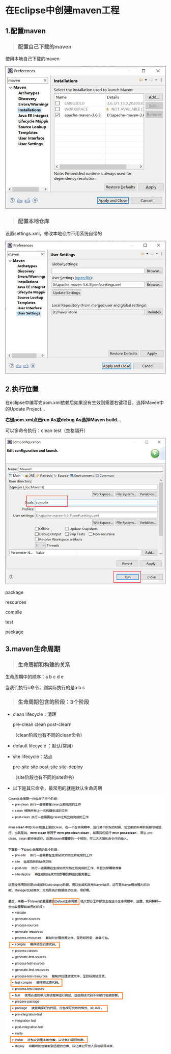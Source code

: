 # 在Eclipse中创建maven工程

## 1.配置maven

> ### 配置自己下载的maven

使用本地自己下载的maven

![](../images/修改本地仓库.png)

> ### 配置本地仓库

设置settings.xml，修改本地仓库不用系统自带的

![](../images/配置maven.png)

## 2.执行位置

在eclipse中编写完pom.xml依赖后如果没有生效则需要右键项目，选择Maven中的Update Project...

**右键pom.xml点击run As或debug As选择Maven build...**

可以多命令执行：clean test（空格隔开）

![](../images/执行位置.png)

package

resources

compile

test

package

## 3.maven生命周期

> ### 生命周期和构建的关系

生命周期中的顺序：a b c d e 

当我们执行c命令，则实际执行的是a b c 

> ### 生命周期包含的阶段：3个阶段

- clean lifecycle：清理

  pre-clean  clean  post-clearn

  （clean阶段也有不同的clean命令）

- default lifecycle ：默认(常用)

- site lifecycle：站点

  pre-site   site   post-site site-deploy

  （site阶段也有不同的site命令）

- 以下是其它命令，最常用的就是默认生命周期

![](../images/生命周期.png)